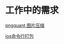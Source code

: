 # 工作中的需求

[pngquant 图片压缩](https://github.com/Nick19861111/work/tree/main/pngquant)

[ios命令行打包](https://github.com/Nick19861111/work/tree/main/ios)